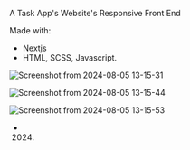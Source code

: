 A Task App's Website's Responsive Front End

Made with:
- Nextjs
- HTML, SCSS, Javascript.


![Screenshot from 2024-08-05 13-15-31](https://github.com/user-attachments/assets/2b560d08-1646-478b-90af-fba6871a3299)

![Screenshot from 2024-08-05 13-15-44](https://github.com/user-attachments/assets/a7cd7af3-7d23-45c1-9816-df169bbac649)

![Screenshot from 2024-08-05 13-15-53](https://github.com/user-attachments/assets/796e7e11-6932-462a-917d-bd2bff90eacc)


- 2024.
